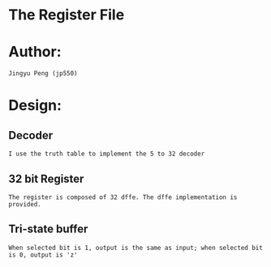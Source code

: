# The Register File
# Author:
    Jingyu Peng (jp550)
# Design:
## Decoder
    I use the truth table to implement the 5 to 32 decoder
## 32 bit Register
    The register is composed of 32 dffe. The dffe implementation is provided.
## Tri-state buffer
    When selected bit is 1, output is the same as input; when selected bit is 0, output is 'z'

